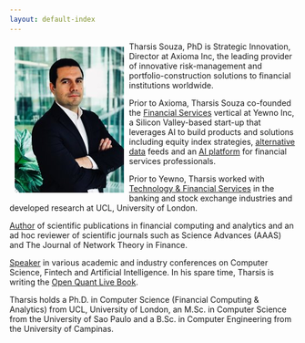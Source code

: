 ```yaml
---
layout: default-index
---
```


<img style="width=305px;height=445px;float:left;padding:9px;"
src="/image/p1.jpeg" alt="profile picture" width="192" height="256">

Tharsis Souza, PhD is Strategic Innovation, Director at Axioma Inc, the leading provider of innovative risk-management and portfolio-construction solutions to financial institutions worldwide.

Prior to Axioma, Tharsis Souza co-founded the [Financial Services](https://www.yewno.com/finance/) vertical at Yewno Inc, a Silicon Valley-based start-up that leverages AI to build products and solutions including equity index strategies, [alternative data](https://finance.yewno.com/data-packages) feeds and an [AI platform](https://www.yewno.com/edge) for financial services professionals.  

Prior to Yewno, Tharsis worked with [Technology & Financial Services](https://www.souzatharsis.com/Experience/) in the banking and stock exchange industries and developed research at UCL, University of London. 

[Author](https://www.souzatharsis.com/Research/) of scientific publications in financial computing and analytics and an ad hoc reviewer of scientific journals such as Science Advances (AAAS) and The Journal of Network Theory in Finance. 

[Speaker](https://www.souzatharsis.com/Talks/) in various academic and industry conferences on Computer Science, Fintech and Artificial Intelligence. In his spare time, Tharsis is writing the [Open Quant Live Book](http://www.openquants.com).

Tharsis holds a Ph.D. in Computer Science (Financial Computing & Analytics) from UCL, University of London, an M.Sc. in Computer Science from the University of Sao Paulo and a B.Sc. in Computer Engineering from the University of Campinas.




